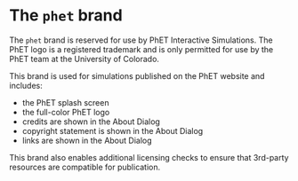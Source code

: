 # The `phet` brand

The `phet` brand is reserved for use by PhET Interactive Simulations.
The PhET logo is a registered trademark and is only permitted for use by the PhET team at the University of Colorado.

This brand is used for simulations published on the PhET website and includes:

* the PhET splash screen
* the full-color PhET logo
* credits are shown in the About Dialog
* copyright statement is shown in the About Dialog
* links are shown in the About Dialog

This brand also enables additional licensing checks to ensure that 3rd-party resources are compatible for publication.